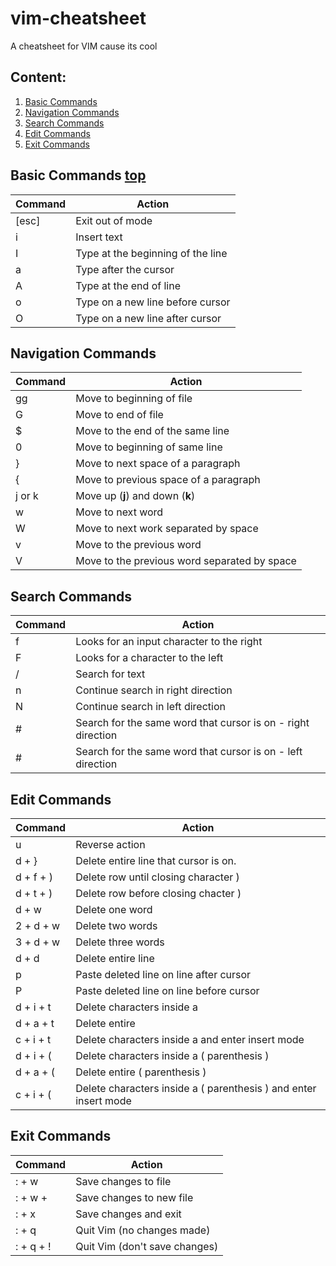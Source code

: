 # vim-cheatsheet
A cheatsheet for VIM cause its cool

## Content:
1. [Basic Commands](https://github.com/dangitsdavid/cheatsheets/blob/main/vim-cheatsheet.md#basic-commands)
2. [Navigation Commands](https://github.com/dangitsdavid/cheatsheets/blob/main/vim-cheatsheet.md#navigation-commands)
3. [Search Commands](https://github.com/dangitsdavid/cheatsheets/blob/main/vim-cheatsheet.md#search-commands)
4. [Edit Commands](https://github.com/dangitsdavid/cheatsheets/blob/main/vim-cheatsheet.md#edit-commands)
5. [Exit Commands](https://github.com/dangitsdavid/cheatsheets/blob/main/vim-cheatsheet.md#exit-commands)

## Basic Commands [top]()
| Command       | Action                                |
| ------------- | -------------                         |
| [esc]         | Exit out of mode                      |
| i             | Insert text                           |
| I             | Type at the beginning of the line     |
| a             | Type after the cursor                 |
| A             | Type at the end of line               |
| o             | Type on a new line before cursor      |
| O             | Type on a new line after cursor       |

## Navigation Commands
| Command       | Action                                |
| ------------- | -------------                         |
| gg            | Move to beginning of file             |
| G             | Move to end of file                   |
| $             | Move to the end of the same line      |
| 0             | Move to beginning of same line        |
| }             | Move to next space of a paragraph     |
| {             | Move to previous space of a paragraph |
| j or k        | Move up (**j**) and down (**k**)      |
| w             | Move to next word                     |
| W             | Move to next work separated by space  |
| v             | Move to the previous word             |
| V             | Move to the previous word separated by space |

## Search Commands
| Command       | Action                                       |
| ------------- | -------------                                |
| f             | Looks for an input character to the right    |
| F             | Looks for a character to the left            |
| /             | Search for text                              |
| n             | Continue search in right direction           |
| N             | Continue search in left direction            |
| #             | Search for the same word that cursor is on - right direction  |
| #             | Search for the same word that cursor is on - left direction   |

## Edit Commands
| Command       | Action                                       |
| ------------- | -------------                                |
| u             | Reverse action                               |
| d + }         | Delete entire line that cursor is on.        |
| d + f + )     | Delete row until closing character )         |
| d + t + )     | Delete row before closing chacter )          |
| d + w         | Delete one word                              |
| 2 + d + w     | Delete two words                             |
| 3 + d + w     | Delete three words                           |
| d + d         | Delete entire line                           |
| p             | Paste deleted line on line after cursor      |
| P             | Paste deleted line on line before cursor     |
| d + i + t     | Delete characters inside a <tag> </tag>      |
| d + a + t     | Delete entire <tag> </tag>                   |
| c + i + t     | Delete characters inside a <tag> </tag> and enter insert mode   |
| d + i + (     | Delete characters inside a ( parenthesis )   |
| d + a + (     | Delete entire ( parenthesis )                |
| c + i + (     | Delete characters inside a ( parenthesis ) and enter insert mode   |

## Exit Commands
| Command       | Action                                       |
| ------------- | -------------                                |
| : + w         | Save changes to file                         |
| : + w + <filename>  | Save changes to new file <filename>    |
| : + x         | Save changes and exit                        |
| : + q         | Quit Vim (no changes made)                   |
| : + q + !     | Quit Vim (don't save changes)                |
